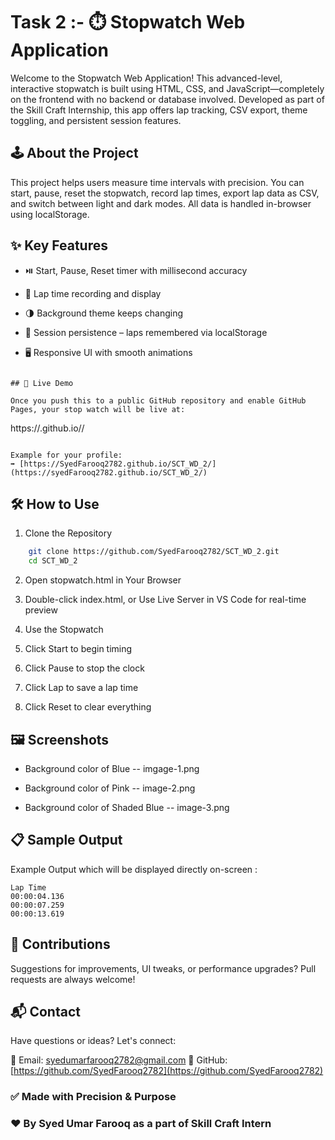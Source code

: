 # Task 2 :- ⏱️ Stopwatch Web Application

Welcome to the Stopwatch Web Application! This advanced-level, interactive stopwatch is built using HTML, CSS, and JavaScript—completely on the frontend with no backend or database involved. Developed as part of the Skill Craft Internship, this app offers lap tracking, CSV export, theme toggling, and persistent session features.

## 🕹️ About the Project

This project helps users measure time intervals with precision. You can start, pause, reset the stopwatch, record lap times, export lap data as CSV, and switch between light and dark modes. All data is handled in-browser using localStorage.

## ✨ Key Features

* ⏯️ Start, Pause, Reset timer with millisecond accuracy

* 🏁 Lap time recording and display

* 🌗 Background theme keeps changing

* 💾 Session persistence – laps remembered via localStorage

* 🖥️ Responsive UI with smooth animations


```

## 🚀 Live Demo

Once you push this to a public GitHub repository and enable GitHub Pages, your stop watch will be live at:

```
https://<your-github-username>.github.io/<repository-name>/
```

Example for your profile:
➡️ [https://SyedFarooq2782.github.io/SCT_WD_2/](https://syedFarooq2782.github.io/SCT_WD_2/)

```
## 🛠️ How to Use

 1. Clone the Repository
```bash
	git clone https://github.com/SyedFarooq2782/SCT_WD_2.git
	cd SCT_WD_2
```

 2. Open stopwatch.html in Your Browser

 3. Double-click index.html, or Use Live Server in VS Code for real-time preview

 4. Use the Stopwatch

 5. Click Start to begin timing

 6. Click Pause to stop the clock

 7. Click Lap to save a lap time

 8. Click Reset to clear everything

## 🖼️ Screenshots

 * Background color of Blue -- imgage-1.png

 * Background color of Pink -- image-2.png

 * Background color of Shaded Blue -- image-3.png

## 📋 Sample Output

 Example Output which will be displayed directly on-screen :

	Lap Time
	00:00:04.136
	00:00:07.259
	00:00:13.619

## 🤝 Contributions

Suggestions for improvements, UI tweaks, or performance upgrades?
Pull requests are always welcome!

## 📬 Contact

Have questions or ideas? Let's connect:

📧 Email: [syedumarfarooq2782@gmail.com](mailto:syedumarfarooq2782@gmail.com)
🔗 GitHub: [https://github.com/SyedFarooq2782](https://github.com/SyedFarooq2782)

### ✅ Made with Precision & Purpose

### ❤️ By Syed Umar Farooq as a part of Skill Craft Intern
